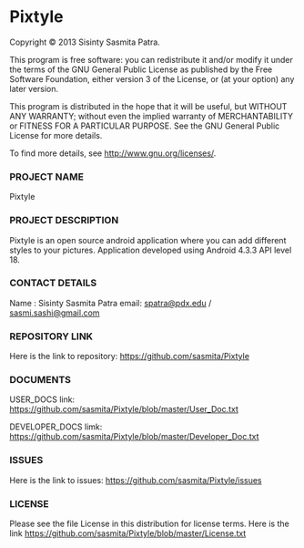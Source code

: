 Pixtyle
=======

Copyright © 2013 Sisinty Sasmita Patra.

This program is free software: you can redistribute it and/or modify it under the terms of the GNU General Public License as published by the Free Software Foundation, either version 3 of the License, or (at your option) any later version.

This program is distributed in the hope that it will be useful, but WITHOUT ANY WARRANTY; without even the implied warranty of MERCHANTABILITY or FITNESS FOR A PARTICULAR PURPOSE. See the GNU General Public License for more details.

To find more details, see http://www.gnu.org/licenses/.

### PROJECT NAME

Pixtyle

### PROJECT DESCRIPTION

Pixtyle is an open source android application where you can add different styles to your pictures.
Application developed using Android 4.3.3 API level 18.

### CONTACT DETAILS

Name : Sisinty Sasmita Patra
email: spatra@pdx.edu / sasmi.sashi@gmail.com

### REPOSITORY LINK

Here is the link to repository: https://github.com/sasmita/Pixtyle

### DOCUMENTS

USER_DOCS link: https://github.com/sasmita/Pixtyle/blob/master/User_Doc.txt

DEVELOPER_DOCS limk: https://github.com/sasmita/Pixtyle/blob/master/Developer_Doc.txt

### ISSUES

Here is the link to issues: https://github.com/sasmita/Pixtyle/issues

### LICENSE

Please see the file License in this distribution for license terms. Here is the link
https://github.com/sasmita/Pixtyle/blob/master/License.txt

